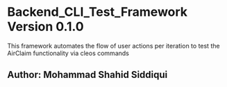 # Backend_CLI_Test_Framework Version 0.1.0
This framework automates the flow of user actions per iteration to test the AirClaim functionality via cleos commands
## Author: Mohammad Shahid Siddiqui
